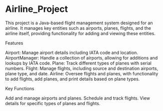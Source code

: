 # Airline_Project
This project is a Java-based flight management system designed for an airline. It manages key entities such as airports, planes, flights, and the airline itself, providing functionality for adding and viewing these entities.

Features

Airport: Manage airport details including IATA code and location.
AirportManager: Handle a collection of airports, allowing for additions and lookups by IATA code.
Plane: Track different types of planes with serial numbers.
Flight: Manage flights, including source and destination airports, plane type, and date.
Airline: Oversee flights and planes, with functionality to add flights, add planes, and print details based on plane types.

Key Functions

Add and manage airports and planes.
Schedule and track flights.
View details for specific types of planes and flights.
